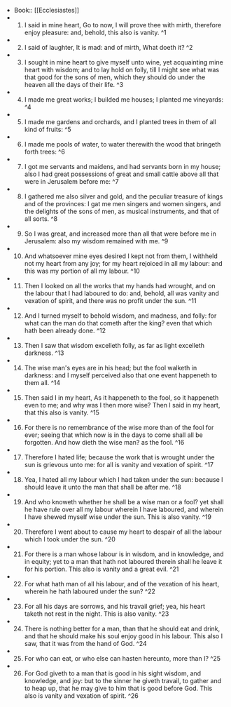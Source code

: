 - Book:: [[Ecclesiastes]]
- 1. I said in mine heart, Go to now, I will prove thee with mirth, therefore enjoy pleasure: and, behold, this also is vanity. ^1
- 2. I said of laughter, It is mad: and of mirth, What doeth it? ^2
- 3. I sought in mine heart to give myself unto wine, yet acquainting mine heart with wisdom; and to lay hold on folly, till I might see what was that good for the sons of men, which they should do under the heaven all the days of their life. ^3
- 4. I made me great works; I builded me houses; I planted me vineyards: ^4
- 5. I made me gardens and orchards, and I planted trees in them of all kind of fruits: ^5
- 6. I made me pools of water, to water therewith the wood that bringeth forth trees: ^6
- 7. I got me servants and maidens, and had servants born in my house; also I had great possessions of great and small cattle above all that were in Jerusalem before me: ^7
- 8. I gathered me also silver and gold, and the peculiar treasure of kings and of the provinces: I gat me men singers and women singers, and the delights of the sons of men, as musical instruments, and that of all sorts. ^8
- 9. So I was great, and increased more than all that were before me in Jerusalem: also my wisdom remained with me. ^9
- 10. And whatsoever mine eyes desired I kept not from them, I withheld not my heart from any joy; for my heart rejoiced in all my labour: and this was my portion of all my labour. ^10
- 11. Then I looked on all the works that my hands had wrought, and on the labour that I had laboured to do: and, behold, all was vanity and vexation of spirit, and there was no profit under the sun. ^11
- 12. And I turned myself to behold wisdom, and madness, and folly: for what can the man do that cometh after the king? even that which hath been already done. ^12
- 13. Then I saw that wisdom excelleth folly, as far as light excelleth darkness. ^13
- 14. The wise man's eyes are in his head; but the fool walketh in darkness: and I myself perceived also that one event happeneth to them all. ^14
- 15. Then said I in my heart, As it happeneth to the fool, so it happeneth even to me; and why was I then more wise? Then I said in my heart, that this also is vanity. ^15
- 16. For there is no remembrance of the wise more than of the fool for ever; seeing that which now is in the days to come shall all be forgotten. And how dieth the wise man? as the fool. ^16
- 17. Therefore I hated life; because the work that is wrought under the sun is grievous unto me: for all is vanity and vexation of spirit. ^17
- 18. Yea, I hated all my labour which I had taken under the sun: because I should leave it unto the man that shall be after me. ^18
- 19. And who knoweth whether he shall be a wise man or a fool? yet shall he have rule over all my labour wherein I have laboured, and wherein I have shewed myself wise under the sun. This is also vanity. ^19
- 20. Therefore I went about to cause my heart to despair of all the labour which I took under the sun. ^20
- 21. For there is a man whose labour is in wisdom, and in knowledge, and in equity; yet to a man that hath not laboured therein shall he leave it for his portion. This also is vanity and a great evil. ^21
- 22. For what hath man of all his labour, and of the vexation of his heart, wherein he hath laboured under the sun? ^22
- 23. For all his days are sorrows, and his travail grief; yea, his heart taketh not rest in the night. This is also vanity. ^23
- 24. There is nothing better for a man, than that he should eat and drink, and that he should make his soul enjoy good in his labour. This also I saw, that it was from the hand of God. ^24
- 25. For who can eat, or who else can hasten hereunto, more than I? ^25
- 26. For God giveth to a man that is good in his sight wisdom, and knowledge, and joy: but to the sinner he giveth travail, to gather and to heap up, that he may give to him that is good before God. This also is vanity and vexation of spirit. ^26
